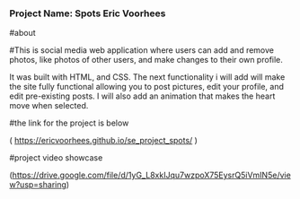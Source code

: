 ### Project Name: Spots     Eric Voorhees

#about

#This is social media web application where users can add and remove photos, like photos of other users, and make changes to their own profile.

It was built with HTML, and CSS. The next functionality i will add will make the
site fully functional allowing you to post pictures, edit your profile, and edit pre-existing posts. I will also add an animation that makes the heart move when selected.

#the link for the project is below

( https://ericvoorhees.github.io/se_project_spots/  )



#project video showcase

(https://drive.google.com/file/d/1yG_L8xkIJqu7wzpoX75EysrQ5iVmIN5e/view?usp=sharing)
